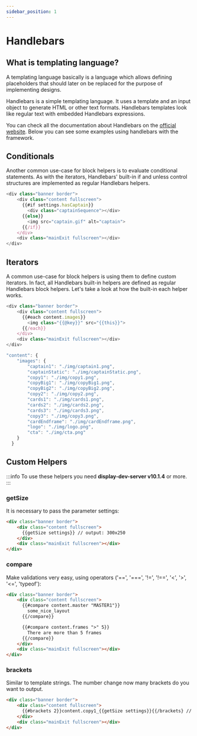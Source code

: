 ```yaml
---
sidebar_position: 1
---
```


# Handlebars

## What is templating language?
A templating language basically is a language which allows defining placeholders that should later on be replaced for the purpose of implementing designs.

Handlebars is a simple templating language. It uses a template and an input object to generate HTML or other text formats. Handlebars templates look like regular text with embedded Handlebars expressions.

You can check all the documentation about Handlebars on the [official website](https://handlebarsjs.com/guide/#what-is-handlebars). Below you can see some examples using handlebars with the framework.

## Conditionals

Another common use-case for block helpers is to evaluate conditional statements. As with the iterators, Handlebars' built-in if and unless control structures are implemented as regular Handlebars helpers.

```js title="/src/shared/index.hbs" {3,5,7}
<div class="banner border">
    <div class="content fullscreen">
      {{#if settings.hasCaptain}}
        <div class="captainSequence"></div>
      {{else}}
        <img src="captain.gif" alt="captain">
      {{/if}}
    </div>
    <div class="mainExit fullscreen"></div>
</div>
```

## Iterators

A common use-case for block helpers is using them to define custom iterators. In fact, all Handlebars built-in helpers are defined as regular Handlebars block helpers. Let's take a look at how the built-in each helper works.

```js title="/src/shared/index.hbs" {3,5}
<div class="banner border">
    <div class="content fullscreen">
      {{#each content.images}}
        <img class="{{@key}}" src="{{this}}">
      {{/each}}
    </div>
    <div class="mainExit fullscreen"></div>
</div>
```


```js title="/src/300x250/.richmediarc"
"content": {
    "images": {
        "captain1": "./img/captain1.png",
        "captainStatic": "./img/captainStatic.png",
        "copy1": "./img/copy1.png",
        "copyBig1": "./img/copyBig1.png",
        "copyBig2": "./img/copyBig2.png",
        "copy2": "./img/copy2.png",
        "cards1": "./img/cards1.png",
        "cards2": "./img/cards2.png",
        "cards3": "./img/cards3.png",
        "copy3": "./img/copy3.png",
        "cardEndframe": "./img/cardEndframe.png",
        "logo": "./img/logo.png",
        "cta": "./img/cta.png"
    }
  }
```

## Custom Helpers

:::info
To use these helpers you need **display-dev-server v10.1.4** or more.
:::

### getSize

It is necessary to pass the parameter settings:

```html title="/src/shared/index.hbs" {3}
<div class="banner border">
    <div class="content fullscreen">
      {{getSize settings}} // output: 300x250
    </div>
    <div class="mainExit fullscreen"></div>
</div>
```

### compare

Make validations very easy, using operators ('==', '===', '!=', '!==', '<', '>', '<=', 'typeof'):

```html title="/src/shared/index.hbs" {3,5,7,9}
<div class="banner border">
    <div class="content fullscreen">
      {{#compare content.master "MASTER1"}}
        some_nice_layout
      {{/compare}}

      {{#compare content.frames ">" 5}}
        There are more than 5 frames
      {{/compare}}
    </div>
    <div class="mainExit fullscreen"></div>
</div>
```

### brackets

Similar to template strings. The number change now many brackets do you want to output.


```html title="/src/shared/index.hbs" {3}
<div class="banner border">
    <div class="content fullscreen">
      {{#brackets 2}}content.copy1_{{getSize settings}}{{/brackets} // output: {{content.copy1_300x250}}
    </div>
    <div class="mainExit fullscreen"></div>
</div>
```